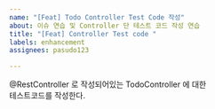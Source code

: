 ```yaml
---
name: "[Feat] Todo Controller Test Code 작성"
about: 이슈 연습 및 Controller 단 테스트 코드 작성 연습
title: "[Feat] Controller Test code "
labels: enhancement
assignees: pasudo123

---
```


@RestController 로 작성되어있는 TodoController 에 대한   
테스트코드를 작성한다.
